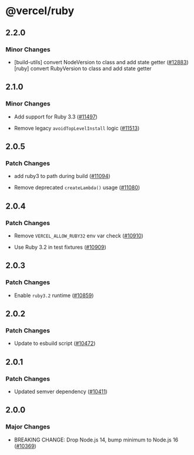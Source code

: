 # @vercel/ruby

## 2.2.0

### Minor Changes

- [build-utils] convert NodeVersion to class and add state getter ([#12883](https://github.com/vercel/vercel/pull/12883))
  [ruby] convert RubyVersion to class and add state getter

## 2.1.0

### Minor Changes

- Add support for Ruby 3.3 ([#11497](https://github.com/vercel/vercel/pull/11497))

- Remove legacy `avoidTopLevelInstall` logic ([#11513](https://github.com/vercel/vercel/pull/11513))

## 2.0.5

### Patch Changes

- add ruby3 to path during build ([#11094](https://github.com/vercel/vercel/pull/11094))

- Remove deprecated `createLambda()` usage ([#11080](https://github.com/vercel/vercel/pull/11080))

## 2.0.4

### Patch Changes

- Remove `VERCEL_ALLOW_RUBY32` env var check ([#10910](https://github.com/vercel/vercel/pull/10910))

- Use Ruby 3.2 in test fixtures ([#10909](https://github.com/vercel/vercel/pull/10909))

## 2.0.3

### Patch Changes

- Enable `ruby3.2` runtime ([#10859](https://github.com/vercel/vercel/pull/10859))

## 2.0.2

### Patch Changes

- Update to esbuild script ([#10472](https://github.com/vercel/vercel/pull/10472))

## 2.0.1

### Patch Changes

- Updated semver dependency ([#10411](https://github.com/vercel/vercel/pull/10411))

## 2.0.0

### Major Changes

- BREAKING CHANGE: Drop Node.js 14, bump minimum to Node.js 16 ([#10369](https://github.com/vercel/vercel/pull/10369))
